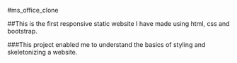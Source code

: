 #ms_office_clone

##This is the first responsive static website I have made using html, css and bootstrap.

###This project enabled me to understand the basics of styling and skeletonizing a website.
